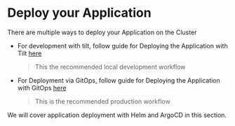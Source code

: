 # Deploy your Application

There are multiple ways to deploy your Application on the Cluster 

- For development with tilt, follow guide for Deploying the Application with Tilt [here](local-development/tilt/step-by-step-guide.md)
    > This the recommended local development workflow

- For Deployment via GitOps, follow guide for Deploying the Application with GitOps [here](../for-delivery-engineers/gitops/application-onboarding.md)
    > This is the recommended production workflow

We will cover application deployment with Helm and ArgoCD in this section.

